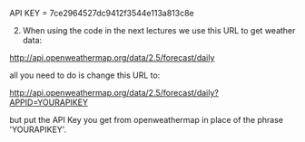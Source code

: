 API KEY = 7ce2964527dc9412f3544e113a813c8e


2) When using the code in the next lectures we use this URL to get weather data:

http://api.openweathermap.org/data/2.5/forecast/daily

all you need to do is change this URL to:

http://api.openweathermap.org/data/2.5/forecast/daily?APPID=YOURAPIKEY

but put the API Key you get from openweathermap in place of the phrase 'YOURAPIKEY'.